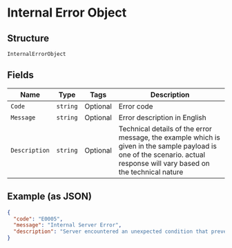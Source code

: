 
# Internal Error Object

## Structure

`InternalErrorObject`

## Fields

| Name | Type | Tags | Description |
|  --- | --- | --- | --- |
| `Code` | `string` | Optional | Error code |
| `Message` | `string` | Optional | Error description in English |
| `Description` | `string` | Optional | Technical details of the error message, the example which is given in the sample payload is one of the scenario. actual response will vary based on the technical nature |

## Example (as JSON)

```json
{
  "code": "E0005",
  "message": "Internal Server Error",
  "description": "Server encountered an unexpected condition that prevented it from fulfilling the request"
}
```

